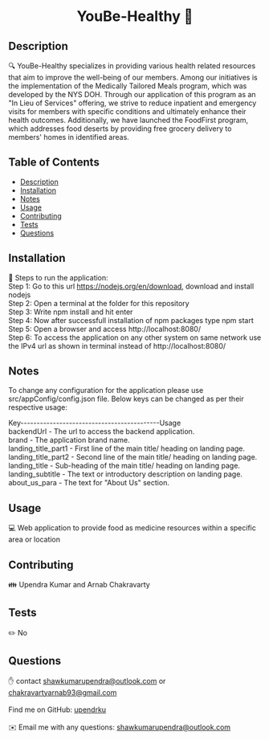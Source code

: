 <h1 align="center">YouBe-Healthy 👋</h1>

## Description

🔍 YouBe-Healthy specializes in providing various health related resources that aim to improve the well-being of our members. Among our initiatives is the implementation of the Medically Tailored Meals program, which was developed by the NYS DOH. Through our application of this program as an \"In Lieu of Services\" offering, we strive to reduce inpatient and emergency visits for members with specific conditions and ultimately enhance their health outcomes. Additionally, we have launched the FoodFirst program, which addresses food deserts by providing free grocery delivery to members' homes in identified areas.

## Table of Contents

- [Description](#description)
- [Installation](#installation)
- [Notes](#notes)
- [Usage](#usage)
- [Contributing](#contributing)
- [Tests](#tests)
- [Questions](#questions)

## Installation

💾 Steps to run the application: <br />
Step 1: Go to this url https://nodejs.org/en/download, download and install nodejs <br />
Step 2: Open a terminal at the folder for this repository <br />
Step 3: Write npm install and hit enter <br />
Step 4: Now after successfull installation of npm packages type npm start <br />
Step 5: Open a browser and access http://localhost:8080/ <br />
Step 6: To access the application on any other system on same network use the IPv4 url as shown in terminal instead of http://localhost:8080/ <br />

## Notes

To change any configuration for the application please use src/appConfig/config.json file.
Below keys can be changed as per their respective usage:

Key-------------------------------------------Usage <br />
backendUrl - The url to access the backend application. <br />
brand - The application brand name. <br />
landing_title_part1 - First line of the main title/ heading on landing page. <br />
landing_title_part2 - Second line of the main title/ heading on landing page. <br />
landing_title - Sub-heading of the main title/ heading on landing page. <br />
landing_subtitle - The text or introductory description on landing page. <br />
about_us_para - The text for "About Us" section. <br />

## Usage

💻 Web application to provide food as medicine resources within a specific area or location

## Contributing

👪 Upendra Kumar and Arnab Chakravarty

## Tests

✏️ No

## Questions

✋ contact shawkumarupendra@outlook.com or chakravartyarnab93@gmail.com<br />
<br />
Find me on GitHub: [upendrku](https://github.com/upendrku)<br />
<br />
✉️ Email me with any questions: shawkumarupendra@outlook.com<br /><br />
